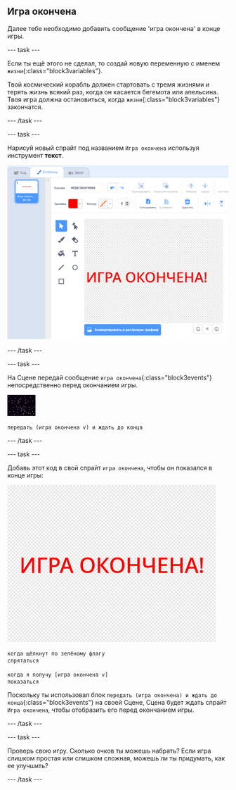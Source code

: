 ## Игра окончена

Далее тебе необходимо добавить сообщение 'игра окончена' в конце игры.

--- task ---

Если ты ещё этого не сделал, то создай новую переменную с именем `жизни`{:class="block3variables"}.

Твой космический корабль должен стартовать с тремя жизнями и терять жизнь всякий раз, когда он касается бегемота или апельсина. Твоя игра должна остановиться, когда `жизни`{:class="block3variables"} закончатся.

--- /task ---

--- task ---

Нарисуй новый спрайт под названием `Игра окончена` используя инструмент **текст**.

![снимок экрана](images/invaders-game-over.png)

--- /task ---

--- task ---

На Сцене передай сообщение `игра окончена`{:class="block3events"} непосредственно перед окончанием игры.

![спрайт игра окончена](images/stage-sprite.png)

```blocks3
передать (игра окончена v) и ждать до конца
```

--- /task ---

--- task ---

Добавь этот код в свой спрайт `игра окончена`, чтобы он показался в конце игры:

![спрайт игра окончена](images/gameover-sprite.png)

```blocks3
когда щёлкнут по зелёному флагу
спрятаться

когда я получу [игра окончена v]
показаться
```

Поскольку ты использовал блок `передать (игра окончена) и ждать до конца`{:class="block3events"} на своей Сцене, Сцена будет ждать спрайт `Игра окончена`, чтобы отобразить его перед окончанием игры.

--- /task ---

--- task ---

Проверь свою игру. Сколько очков ты можешь набрать? Если игра слишком простая или слишком сложная, можешь ли ты придумать, как ее улучшить?

--- /task ---